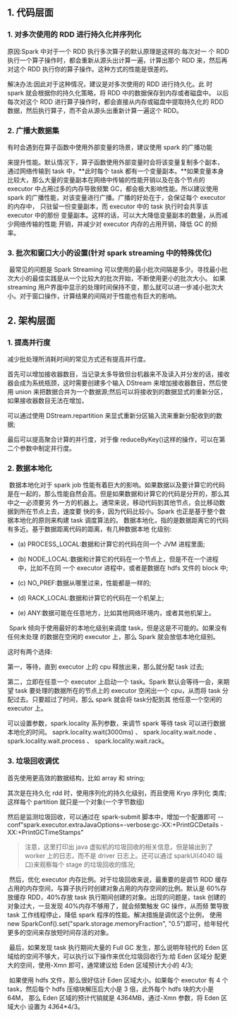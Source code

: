 

## 1. 代码层面

### 1. 对多次使用的 RDD 进行持久化并序列化

原因:Spark 中对于一个 RDD 执行多次算子的默认原理是这样的:每次对一 个 RDD 执行一个算子操作时，都会重新从源头出计算一遍，计算出那个 RDD 来，然后再对这个 RDD 执行你的算子操作。这种方式的性能是很差的。

解决办法:因此对于这种情况，建议是对多次使用的 RDD 进行持久化。此 时 spark 就会根据你的持久化策略，将 RDD 中的数据保存到内存或者磁盘中。 以后每次对这个 RDD 进行算子操作时，都会直接从内存或磁盘中提取持久化的 RDD 数据，然后执行算子，而不会从源头出重新计算一遍这个 RDD。 



### 2. 广播大数据集

 有时会遇到在算子函数中使用外部变量的场景，建议使用 spark 的广播功能

来提升性能。默认情况下，算子函数使用外部变量时会将该变量复制多个副本， 通过网络传输到 task 中，**此时每个 task 都有一个变量副本。**如果变量本身比较大，那么大量的变量副本在网络中传输的性能开销以及在各个节点的 executor 中占用过多的内存导致频繁 GC，都会极大影响性能。所以建议使用 spark 的广播性能，对该变量进行广播。广播的好处在于，会保证每个 executor 的内存中， 只驻留一份变量副本，而 executor 中的 task 执行时会共享该 executor 中的那份 变量副本。这样的话，可以大大降低变量副本的数量，从而减少网络传输的性能 开销，并减少对 executor 内存的占用开销，降低 GC 的频率。



###  3. 批次和窗口大小的设置(针对 spark streaming 中的特殊优化)

​		最常见的问题是 Spark Streaming 可以使用的最小批次间隔是多少。寻找最小批次大小的最佳实践是从一个比较大的批次开始，不断使用更小的批次大小。 如果 streaming 用户界面中显示的处理时间保持不变，那么就可以进一步减小批次大小。对于窗口操作，计算结果的间隔对于性能也有巨大的影响。



## 2. 架构层面

###  1. 提高并行度

减少批处理所消耗时间的常见方式还有提高并行度。

首先可以增加接收器数目，当记录太多导致但台机器来不及读入并分发的话，接收器会成为系统瓶颈，这时需要创建多个输入 DStream 来增加接收器数目，然后使用 union 来把数据合并为一个数据源;然后可以将接收到的数据显式的重新分区，如果接收器数目无法在增加，

可以通过使用 DStream.repartition 来显式重新分区输入流来重新分配收到的数据;

最后可以提高聚合计算的并行度，对于像 reduceByKey()这样的操作，可以在第二个参数中制定并行度。



### 2. 数据本地化

​		数据本地化对于 spark job 性能有着巨大的影响。如果数据以及要计算它的代码是在一起的，那么性能自然会高。但是如果数据和计算它的代码是分开的，那么其中之一必须要另 外一方的机器上。通常来说，移动代码到其他节点，会比移动数据到所在节点上去，速度要 快的多，因为代码比较小。Spark 也正是基于整个数据本地化的原则来构建 task 调度算法的。 数据本地化，指的是数据距离它的代码有多近。基于数据距离代码的距离，有几种数据本地 化级别:

- (a) PROCESS_LOCAL:数据和计算它的代码在同一个 JVM 进程里面; 

- (b) NODE_LOCAL:数据和计算它的代码在一个节点上，但是不在一个进程中，比如不在同 一个 executor 进程中，或者是数据在 hdfs 文件的 block 中;

-  (c) NO_PREF:数据从哪里过来，性能都是一样的;

-  (d) RACK_LOCAL:数据和计算它的代码在一个机架上;

-  (e) ANY:数据可能在任意地方，比如其他网络环境内，或者其他机架上。

​      Spark 倾向于使用最好的本地化级别来调度 task，但是这是不可能的。如果没有任何未处理 的数据在空闲的 executor 上，那么 Spark 就会放低本地化级别。

这时有两个选择:

第一，等待，直到 executor 上的 cpu 释放出来，那么就分配 task 过去;

第二，立即在任意一个 executor 上启动一个 task。Spark 默认会等待一会，来期望 task 要处理的数据所在的节点上的 executor 空闲出一个 cpu，从而将 task 分配过去。只要超过了时间，那么 spark 就会将 task分配到其 他任意一个空闲的 executor 上。

可以设置参数，spark.locality 系列参数，来调节 spark 等待 task 可以进行数据本地化的时间。
saprk.locality.wait(3000ms) 、 spark.locality.wait.node 、 spark.locality.wait.process 、 spark.locality.wait.rack。




### 3. 垃圾回收调优

首先使用更高效的数据结构，比如 array 和 string;

其次是在持久化 rdd 时，使用序列化的持久化级别，而且使用 Kryo 序列化 类库;这样每个 partition 就只是一个对象(一个字节数组)

然后是监测垃圾回收，可以通过在 spark-submit 脚本中，增加一个配置即可 --conf"spark.executor.extraJavaOptions=-verbose:gc-XX:+PrintGCDetails -XX:+PrintGCTimeStamps"

> 注意，这里打印出 java 虚拟机的垃圾回收的相关信息，但是输出到了 worker 上的日志，而不是 driver 日志上。还可以通过 sparkUI(4040 端口)来观察每个 stage 的垃圾回收的情况;

​		然后，优化 executor 内存比例。对于垃圾回收来说，最重要的是调节 RDD 缓存占用的内存空间，与算子执行时创建对象占用的内存空间的比例。默认是 60%存放缓存 RDD，40%存放 task 执行期间创建的对象。出现的问题是，task 创建的对象过大，一旦发现 40%内存不够用了，就会频繁触发 GC 操作，从而频 繁导致 task 工作线程停止，降低 spark 程序的性能。解决措施是调优这个比例， 使用 new SparkConf().set("spark.storage.memoryFraction", "0.5")即可，给年轻代更多的空间来存放短时间存活的对象。

​		最后，如果发现 task 执行期间大量的 Full GC 发生，那么说明年轻代的 Eden 区域给的空间不够大，可以执行以下操作来优化垃圾回收行为:给 Eden 区域分 配更大的空间，使用-Xmn 即可，通常建议给 Eden 区域预计大小的 4/3;

​		如果使用 hdfs 文件，那么很好估计 Eden 区域大小。如果每个 executor 有 4 个 task，然后每个 hdfs 压缩块解压后大小是 3 倍，此外每个 hdfs 块的大小是 64M， 那么 Eden 区域的预计代销就是 4*3*64MB，通过-Xmn 参数，将 Eden 区域大小 设置为 4*3*64*4/3。









